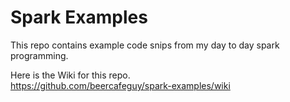 # Spark Examples
This repo contains example code snips from my day to day spark programming.<br>

Here is the Wiki for this repo. <br>
https://github.com/beercafeguy/spark-examples/wiki

